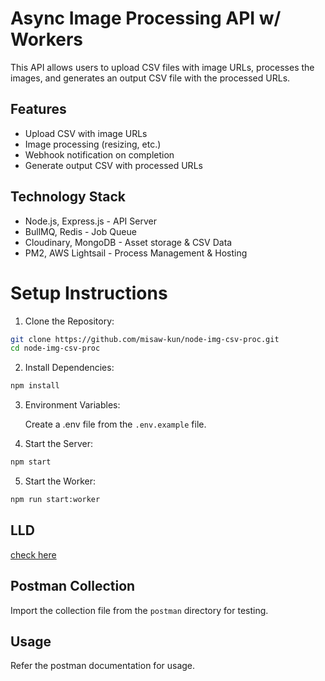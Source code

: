# Async Image Processing API w/ Workers

This API allows users to upload CSV files with image URLs, processes the images, and generates an output CSV file with the processed URLs.

## Features

- Upload CSV with image URLs
- Image processing (resizing, etc.)
- Webhook notification on completion
- Generate output CSV with processed URLs

## Technology Stack

- Node.js, Express.js - API Server
- BullMQ, Redis - Job Queue
- Cloudinary, MongoDB - Asset storage & CSV Data
- PM2, AWS Lightsail - Process Management & Hosting

# Setup Instructions

1. Clone the Repository:

```sh
git clone https://github.com/misaw-kun/node-img-csv-proc.git
cd node-img-csv-proc
```

2. Install Dependencies:

```sh
npm install
```

3. Environment Variables:

   Create a .env file from the `.env.example` file.

5. Start the Server:

```sh
npm start
```

5. Start the Worker:

```sh
npm run start:worker
```

## LLD

[check here](./LLD.md)

## Postman Collection

Import the collection file from the `postman` directory for testing.

## Usage

Refer the postman documentation for usage.

